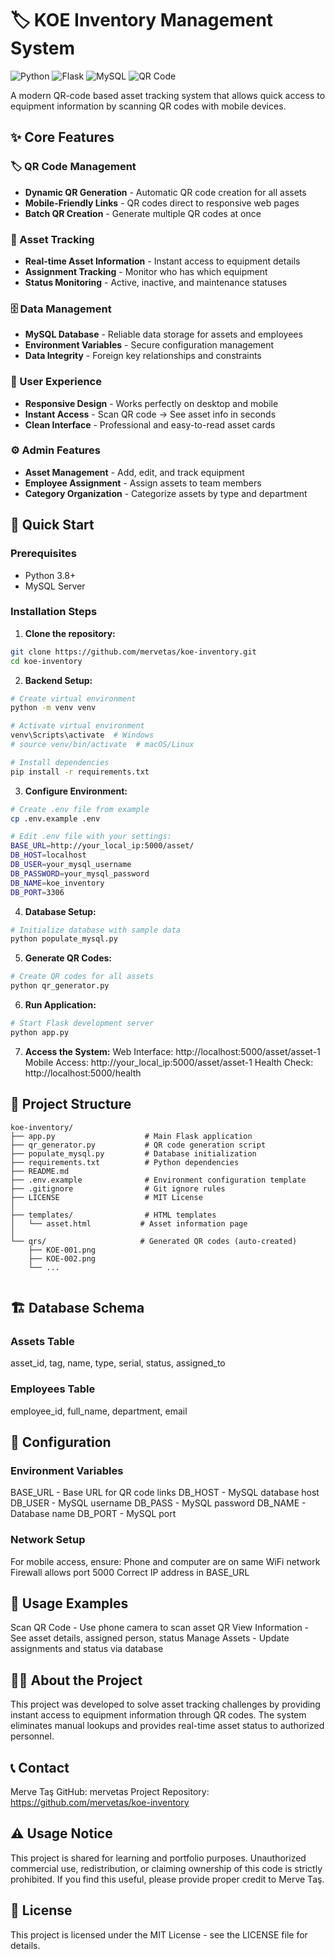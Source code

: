 # 🏷️ KOE Inventory Management System

![Python](https://img.shields.io/badge/Python-3.8+-blue)
![Flask](https://img.shields.io/badge/Flask-2.2.2-green) 
![MySQL](https://img.shields.io/badge/MySQL-8.0+-orange)
![QR Code](https://img.shields.io/badge/QR--Code-Generator-yellow)

A modern QR-code based asset tracking system that allows quick access to equipment information by scanning QR codes with mobile devices.

## ✨ Core Features

### 🏷️ QR Code Management
- **Dynamic QR Generation** - Automatic QR code creation for all assets
- **Mobile-Friendly Links** - QR codes direct to responsive web pages
- **Batch QR Creation** - Generate multiple QR codes at once

### 🔐 Asset Tracking
- **Real-time Asset Information** - Instant access to equipment details
- **Assignment Tracking** - Monitor who has which equipment
- **Status Monitoring** - Active, inactive, and maintenance statuses

### 🗄️ Data Management
- **MySQL Database** - Reliable data storage for assets and employees
- **Environment Variables** - Secure configuration management
- **Data Integrity** - Foreign key relationships and constraints

### 📱 User Experience
- **Responsive Design** - Works perfectly on desktop and mobile
- **Instant Access** - Scan QR code → See asset info in seconds
- **Clean Interface** - Professional and easy-to-read asset cards

### ⚙️ Admin Features
- **Asset Management** - Add, edit, and track equipment
- **Employee Assignment** - Assign assets to team members
- **Category Organization** - Categorize assets by type and department

## 🚀 Quick Start

### Prerequisites
- Python 3.8+
- MySQL Server

### Installation Steps

1. **Clone the repository:**
```bash
git clone https://github.com/mervetas/koe-inventory.git
cd koe-inventory
```
2. **Backend Setup:**
```bash
# Create virtual environment
python -m venv venv

# Activate virtual environment
venv\Scripts\activate  # Windows
# source venv/bin/activate  # macOS/Linux

# Install dependencies
pip install -r requirements.txt
```
3. **Configure Environment:**
```bash
# Create .env file from example
cp .env.example .env

# Edit .env file with your settings:
BASE_URL=http://your_local_ip:5000/asset/
DB_HOST=localhost
DB_USER=your_mysql_username
DB_PASSWORD=your_mysql_password
DB_NAME=koe_inventory
DB_PORT=3306
```
4. **Database Setup:**
```bash
# Initialize database with sample data
python populate_mysql.py
```
5. **Generate QR Codes:**
```bash
# Create QR codes for all assets
python qr_generator.py
```
6. **Run Application:**
```bash
# Start Flask development server
python app.py
```
7. **Access the System:**
Web Interface: http://localhost:5000/asset/asset-1
Mobile Access: http://your_local_ip:5000/asset/asset-1
Health Check: http://localhost:5000/health

## 📁 Project Structure
```text
koe-inventory/
├── app.py                    # Main Flask application
├── qr_generator.py           # QR code generation script
├── populate_mysql.py         # Database initialization
├── requirements.txt          # Python dependencies
├── README.md  
├── .env.example              # Environment configuration template
├── .gitignore                # Git ignore rules
├── LICENSE                   # MIT License
│
├── templates/                # HTML templates
│   └── asset.html           # Asset information page
│
└── qrs/                     # Generated QR codes (auto-created)
    ├── KOE-001.png
    ├── KOE-002.png
    └── ...
    
```
## 🏗️ Database Schema
### Assets Table
asset_id, tag, name, type, serial, status, assigned_to

### Employees Table
employee_id, full_name, department, email

## 🔧 Configuration
### Environment Variables
BASE_URL - Base URL for QR code links
DB_HOST - MySQL database host
DB_USER - MySQL username
DB_PASS - MySQL password
DB_NAME - Database name
DB_PORT - MySQL port
### Network Setup
For mobile access, ensure:
Phone and computer are on same WiFi network
Firewall allows port 5000
Correct IP address in BASE_URL

## 🎯 Usage Examples
Scan QR Code - Use phone camera to scan asset QR
View Information - See asset details, assigned person, status
Manage Assets - Update assignments and status via database

## 👨‍💻 About the Project
This project was developed to solve asset tracking challenges by providing instant access to equipment information through QR codes. The system eliminates manual lookups and provides real-time asset status to authorized personnel.

## 📞 Contact
Merve Taş
GitHub: mervetas
Project Repository: https://github.com/mervetas/koe-inventory

## ⚠️ Usage Notice
This project is shared for learning and portfolio purposes. Unauthorized commercial use, redistribution, or claiming ownership of this code is strictly prohibited. If you find this useful, please provide proper credit to Merve Taş.

## 📄 License
This project is licensed under the MIT License - see the LICENSE file for details.